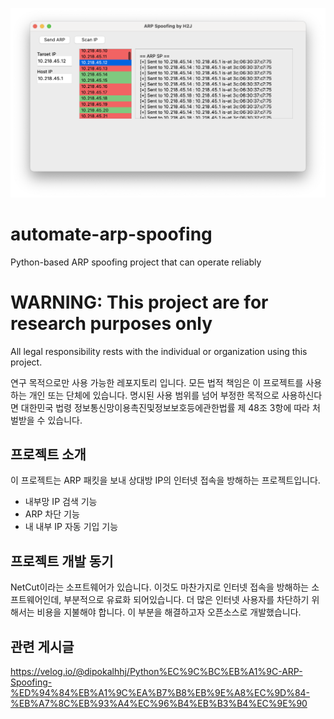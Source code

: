 ![](./screenshot/app.png)


# automate-arp-spoofing
Python-based ARP spoofing project that can operate reliably

# WARNING: This project are for research purposes only

All legal responsibility rests with the individual or organization using this project. 

연구 목적으로만 사용 가능한 레포지토리 입니다. 모든 법적 책임은 이 프로젝트를 사용하는 개인 또는 단체에 있습니다. 명시된 사용 범위를 넘어 부정한 목적으로 사용하신다면 대한민국 법령 정보통신망이용촉진및정보보호등에관한법률 제 48조 3항에 따라 처벌받을 수 있습니다.


## 프로젝트 소개

이 프로젝트는 ARP 패킷을 보내 상대방 IP의 인터넷 접속을 방해하는 프로젝트입니다. 

* 내부망 IP 검색 기능
* ARP 차단 기능
* 내 내부 IP 자동 기입 기능

## 프로젝트 개발 동기

NetCut이라는 소프트웨어가 있습니다. 이것도 마찬가지로 인터넷 접속을 방해하는 소프트웨어인데, 부분적으로 유료화 되어있습니다. 더 많은 인터넷 사용자를 차단하기 위해서는 비용을 지불해야 합니다. 이 부분을 해결하고자 오픈소스로 개발했습니다. 


## 관련 게시글

https://velog.io/@dipokalhhj/Python%EC%9C%BC%EB%A1%9C-ARP-Spoofing-%ED%94%84%EB%A1%9C%EA%B7%B8%EB%9E%A8%EC%9D%84-%EB%A7%8C%EB%93%A4%EC%96%B4%EB%B3%B4%EC%9E%90